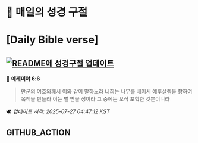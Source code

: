 # 🙏 매일의 성경 구절
# [Daily Bible verse]
## [![README에 성경구절 업데이트](https://github.com/DONGSUKA/first_test/actions/workflows/update-readme-bible.yml/badge.svg)](https://github.com/DONGSUKA/first_test/actions/workflows/update-readme-bible.yml)
<!-- START_BIBLE_VERSE -->
📖 **예레미야 6:6**
> 만군의 여호와께서 이와 같이 말하노라 너희는 나무를 베어서 예루살렘을 향하여 목책을 만들라 이는 벌 받을 성이라 그 중에는 오직 포학한 것뿐이니라

🕊️ _업데이트 시각: 2025-07-27 04:47:12 KST_
  <!-- END_BIBLE_VERSE -->
## GITHUB_ACTION
